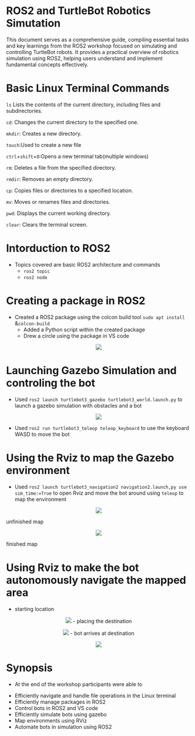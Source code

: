 # ROS2 and TurtleBot Robotics Simutation
This document serves as a comprehensive guide, compiling essential tasks and key learnings from the ROS2 workshop focused on simulating and controlling TurtleBot robots. It provides a practical overview of robotics simulation using ROS2, helping users understand and implement fundamental concepts effectively.
# Basic Linux Terminal Commands
```ls``` Lists the contents of the current directory, including files and subdirectories.

```cd```: Changes the current directory to the specified one.

```mkdir```: Creates a new directory.

 ```touch```:Used to create a new file
 
 ```ctrl```+```shift```+```O```:Opens a new terminal tab(multiple windows)

```rm```: Deletes a file from the specified directory.

```rmdir```: Removes an empty directory.

```cp```: Copies files or directories to a specified location.

```mv```: Moves or renames files and directories.

```pwd```: Displays the current working directory.


```clear```: Clears the terminal screen.
# Intorduction to ROS2
  * Topics covered are basic ROS2 architecture and commands
    - ```ros2 topic```
    - ```ros2 node```
# Creating a package in ROS2
* Created a ROS2 package using the colcon build tool ```sudo apt install``` &```colcon-build```
  * Added a Python script within the created package
  * Drew a circle using the package in VS code
<p align="center"><img src="https://github.com/raashibv18/ROS2-WORKSHOP/blob/main/images%20ROS/tsim%20png%20git.png">
 
# Launching Gazebo Simulation and controling the bot
  * Used ```ros2 launch turtlebot3_gazebo turtlebot3_world.launch.py``` to launch a gazebo simulation with obstacles and a bot
<p align="center"> <img src="https://github.com/raashibv18/ROS2-WORKSHOP/blob/main/images%20ROS/rosobjects.png">
  
  * Used ```ros2 run turtlebot3_teleop teleop_keyboard``` to use the keyboard WASD to move the 
   bot

# Using the Rviz to map the Gazebo environment

  *  Used ```ros2 launch turtlebot3_navigation2 navigation2.launch,py use sim_time:=True```
     to open Rviz and move the bot around using ```teleop``` to map the environment
<p align="center"> <img src="https://github.com/raashibv18/ROS2-WORKSHOP/blob/main/images%20ROS/git1.jpg"> 

 unfinished map

<p align="center"> <img src="https://github.com/raashibv18/ROS2-WORKSHOP/blob/main/images%20ROS/git2.jpg">

finished map

# Using Rviz to make the bot autonomously navigate the mapped area
 - starting location
<p align="center"> <img src="https://github.com/raashibv18/ROS2-WORKSHOP/blob/main/images%20ROS/git3.jpg">
 - placing the destination
<p align="center"> <img src="./img ROS/gitloc.jpg">
 -  bot arrives at destination
<p align="center"> <img src="./img ROS/git4.jpg">

# Synopsis
* At the end of the workshop participants were able to
 - Efficiently navigate and handle file operations in the Linux terminal
 - Efficiently manage packages in ROS2
 - Control bots in ROS2 and VS code
 - Efficiently simulate bots using gazebo
 - Map environments using RViz
 - Automate bots in simulation using ROS2

  

